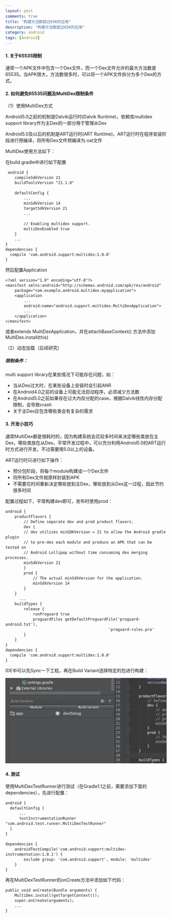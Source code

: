 ```yaml
---
layout: post
comments: true
title: "构建方法数超过65K的应用"
description: "构建方法数超过65K的应用"
category: android
tags: [Android]
---
```



#### 1. 关于65535限制    
通常一个APK文件中包含一个Dex文件，而一个Dex文件允许的最大方法数是65535。当APK很大，方法数很多时，可以将一个APK文件拆分为多个Dex的方式。
#### 2. 如何避免65535问题及MultiDex限制条件    
（1）使用MultiDex方式

 Android5.0之前的机制是Dalvik运行时(Dalvik Runtime)，依赖库multidex support library作为主Dex的一部分用于管理从Dex
 
 Android5.0及以后的机制是ART运行时(ART Runtime)，ART运行时在程序安装阶段进行预编译，将所有Dex文件预编译为.oat文件
 
 MultiDex使用方法如下：
 
 在build.gradle中进行如下配置
 
     android {
        compileSdkVersion 21
        buildToolsVersion "21.1.0"

        defaultConfig {
            ...
            minSdkVersion 14
            targetSdkVersion 21
            ...

            // Enabling multidex support.
            multiDexEnabled true
        }
        ...
    }
    dependencies {
      compile 'com.android.support:multidex:1.0.0'
    }

然后配置Application

    <?xml version="1.0" encoding="utf-8"?>
    <manifest xmlns:android="http://schemas.android.com/apk/res/android"
        package="com.example.android.multidex.myapplication">
        <application
            ...
            android:name="android.support.multidex.MultiDexApplication">
            ...
        </application>
    </manifest>
    
或者extends MultiDexApplication，并在attachBaseContext() 方法中添加MultiDex.install(this)

（2）动态加载（后续研究）

##### 限制条件：    
multi support library在某些情况下可能存在问题，如：

* 当从Dex过大时，在某些设备上安装时会引起ANR
* 在Android4.0之前的设备上可能无法启动程序，必须减少方法数
* 在Android5.0之前如果存在过大内存分配的case，根据Dalvik线性内存分配限制，会导致crash
* 关于主Dex应包含哪些类会有复杂的需求

#### 3. 开发小技巧    
通常MultiDex都是很耗时的，因为构建系统会花较多时间来决定哪些类放在主Dex，哪些类放在从Dex。平常开发过程中，可以充分利用Android5.0的ART运行时方式进行开发，不过需要用5.0以上的设备。

ART运行时只进行如下操作：

* 预分包阶段，将每个module构建成一个Dex文件
* 将所有Dex文件按原样封装到APK
* 不需要花时间重新决定哪些放到主Dex，哪些放到从Dex这一过程，因此节约很多时间

配置过程如下，平常构建dev即可，发布时使用prod：

    android {
        productFlavors {
            // Define separate dev and prod product flavors.
            dev {
            // dev utilizes minSDKVersion = 21 to allow the Android gradle plugin
            // to pre-dex each module and produce an APK that can be tested on
            // Android Lollipop without time consuming dex merging processes.
            minSdkVersion 21
            }
            prod {
                // The actual minSdkVersion for the application.
                minSdkVersion 14
            }
        }
          ...
        buildTypes {
            release {
                runProguard true
                proguardFiles getDefaultProguardFile('proguard-android.txt'),
                                                 'proguard-rules.pro'
            }
        }
    }
    dependencies {
      compile 'com.android.support:multidex:1.0.0'
    }    
    
    
   IDE中可以先Sync一下工程，再在Build Variant选择特定的包进行构建：
   
  ![pic](/image/2014-02-04-android-methods-over-65k/studio-build-variant.png)

#### 4. 测试    

使用MultiDexTestRunner进行测试（在Gradle1.1之前，需要添加下面的dependencies），先进行配置：

    android {
      defaultConfig {
          ...
          testInstrumentationRunner "com.android.test.runner.MultiDexTestRunner"
      }
    }

    dependencies {
        androidTestCompile('com.android.support:multidex-instrumentation:1.0.1') {
            exclude group: 'com.android.support', module: 'multidex'
        }
    }

再在MultiDexTestRunner的onCreate方法中添加如下代码：

    public void onCreate(Bundle arguments) {
        MultiDex.install(getTargetContext());
        super.onCreate(arguments);
        ...
    }